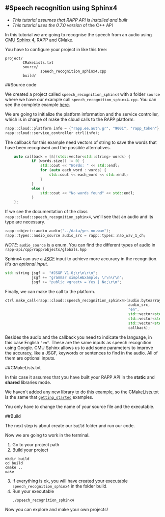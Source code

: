 #Speech recognition using Sphinx4
----------------

* *This tutorial assumes that RAPP API is installed and built*
* *This tutorial uses the 0.7.0 version* of the C++ API

In this tutorial we are going to recognise the speech from an audio using [CMU Sphinx 4](http://cmusphinx.sourceforge.net/wiki/sphinx4:webhome), RAPP and CMake.

You have to configure your project in like this tree:

```
project/
        CMakeLists.txt
        source/
                speech_recognition_sphinx4.cpp
        build/
```

##Source code

We created a project called `speech_recognition_sphinx4` with a folder `source` where we have our
example call `speech_recognition_sphinx4.cpp`.
You can see the complete example [here](source/speech_recognition_sphinx4.cpp).

We are going to initialize the platform information and the service controller, which is in charge
of make the cloud calls to the RAPP platform:

```cpp
rapp::cloud::platform info = {"rapp.ee.auth.gr", "9001", "rapp_token"}; 
rapp::cloud::service_controller ctrl(info);
```

The callback for this example need vectors of string to save the words that have been recognised and the possible alternatives.

```cpp
    auto callback = [&](std::vector<std::string> words) { 
            if (words.size() != 0) {
                std::cout << "Words: " << std::endl;
                for (auto each_word : words) {
                    std::cout << each_word << std::endl;
                }
            }
            else {
                std::cout << "No words found" << std::endl;
            }
    };
```

If we see the documentation of the class `rapp::cloud::speech_recognition_sphinx4`,
we'll see that an audio and its type are necessary.

```cpp
rapp::object::audio audio("../data/yes-no.wav");
rapp::types::audio_source audio_src = rapp::types::nao_wav_1_ch;
```
*NOTE*: `audio_source` is a enum. 
You can find the different types of audio in `rapp-api/cpp/rapp/objects/globals.hpp`

Sphinx4 can use a [JSGF](http://cmusphinx.sourceforge.net/wiki/sphinx4:jsgfsupport) input to achieve more accuracy in the recognition.
*It's an optional input.*
```cpp
std::string jsgf =  "#JSGF V1.0;\r\n\r\n";
            jsgf += "grammar simpleExample; \r\n\r\n";
            jsgf += "public <greet> = Yes | No;\r\n";
```

Finally, we can make the call to the platform.

```cpp
ctrl.make_call<rapp::cloud::speech_recognition_sphinx4>(audio.bytearray(), 
                                                        audio_src, 
                                                        "en",
                                                        std::vector<std::string>({{jsgf}}),
                                                        std::vector<std::string>({"yes", "no"}),
                                                        std::vector<std::string>({""}),
                                                        callback);
```

Besides the audio and the callback you need to indicate the language, in this case English `"en"`.
These are the same inputs as speech recognition using Google. 
CMU Sphinx allows us to add some parameters to improve the accuracy, like a JSGF, keywords or sentences to find in the audio.
All of them are optional inputs.

##CMakeLists.txt

In this case it assumes that you have built your RAPP API in the **static** and **shared** libraries mode.

We haven't added any new library to do this example, so the CMakeLists.txt is the same that [`getting_started`](../../getting_started/) examples.

You only have to change the name of your source file and the executable.

##Build

The next step is about create our `build` folder and run our code.

Now we are going to work in the terminal.

1. Go to your project path
2. Build your project
```
mkdir build
cd build 
cmake ..
make
```

3. If everything is ok, you will have created your executable `speech_recognition_sphinx4` in the folder build.
4. Run your executable
    ```
    ./speech_recognition_sphinx4
    ```

Now you can explore and make your own projects!
